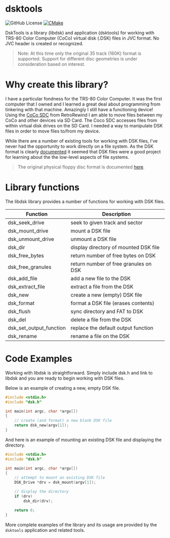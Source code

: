 # dsktools

![GitHub License](https://img.shields.io/github/license/mseminatore/dsktools)
[![CMake](https://github.com/mseminatore/dsktools/actions/workflows/cmake.yml/badge.svg)](https://github.com/mseminatore/dsktools/actions/workflows/cmake.yml)

DskTools is a library (libdsk) and application (dsktools) for working with 
TRS-80 Color Computer (CoCo) virtual disk (.DSK) files in JVC format. No JVC header
is created or recognized.

> Note: At this time only the original 35 track (160K) format is supported.
> Support for different disc geometries is under consideration based on 
> interest.

# Why create this library?

I have a particular fondness for the TRS-80 Color Computer. It was the
first computer that I owned and I learned a great deal about programming from
tinkering with that machine. Amazingly I still have a functioning device! 
Using the [CoCo SDC](https://retrorewind.ca/coco-sdc) from RetroRewind I am 
able to move files between my CoCo and other devices via SD Card. The Coco SDC
accesses files from within virtual disk drives on the SD Card. I needed a way to 
manipulate DSK files in order to move files to/from my device.

While there are a number of existing tools for working with DSK files,
I've never had the opportunity to work directly on a file system. As the
DSK format is clearly
[documented](http://cocosdc.blogspot.com/p/sd-card-socket-sd-card-socket-is-push.html#:~:text=DSK%20Images&text=Images%20in%20this%20format%20consist,to%20precede%20the%20sector%20array.)
it seemed that DSK files were a good project for learning about the the 
low-level aspects of file systems.

> The original physical floppy disc format is documented [here](https://colorcomputerarchive.com/repo/Documents/Manuals/Hardware/Color%20Computer%20Disk%20System%20(Tandy).pdf#page27).

# Library functions

The libdsk library provides a number of functions for working with DSK files.

Function | Description
-------- | -----------
dsk_seek_drive | seek to given track and sector
dsk_mount_drive | mount a DSK file
dsk_unmount_drive | unmount a DSK file
dsk_dir | display directory of mounted DSK file
dsk_free_bytes | return number of free bytes on DSK
dsk_free_granules | return number of free granules on DSK
dsk_add_file | add a new file to the DSK
dsk_extract_file | extract a file from the DSK
dsk_new | create a new (empty) DSK file
dsk_format | format a DSK file (erases contents)
dsk_flush | sync directory and FAT to DSK
dsk_del | delete a file from the DSK
dsk_set_output_function | replace the default output function
dsk_rename | rename a file on the DSK

# Code Examples

Working with libdsk is straightforward. Simply include dsk.h and link to libdsk and
you are ready to begin working with DSK files.

Below is an example of creating a new, empty DSK file.

```C
#include <stdio.h>
#include "dsk.h"

int main(int argc, char *argv[])
{
    // create (and format) a new blank DSK file
    return dsk_new(argv[1]);
}
```

And here is an example of mounting an existing DSK file and displaying the
directory.

```C
#include <stdio.h>
#include "dsk.h"

int main(int argc, char *argv[])
{
    // attempt to mount an existing DSK file
    DSK_Drive *drv = dsk_mount(argv[1]);

    // display the directory
    if (drv)
        dsk_dir(drv);

    return 0;
}
```

More complete examples of the library and its usage are provided by the `dsktools` 
application and related tools.
